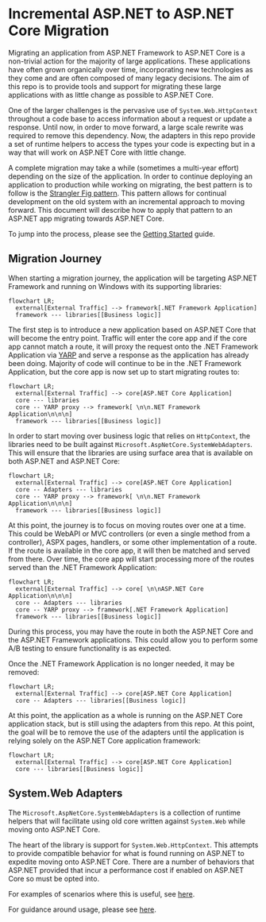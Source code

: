# Incremental ASP.NET to ASP.NET Core Migration

Migrating an application from ASP.NET Framework to ASP.NET Core is a non-trivial action for the majority of large applications. These applications have often grown organically over time, incorporating new technologies as they come and are often composed of many legacy decisions. The aim of this repo is to provide tools and support for migrating these large applications with as little change as possible to ASP.NET Core.

One of the larger challenges is the pervasive use of `System.Web.HttpContext` throughout a code base to access information about a request or update a response. Until now, in order to move forward, a large scale rewrite was required to remove this dependency. Now, the adapters in this repo provide a set of runtime helpers to access the types your code is expecting but in a way that will work on ASP.NET Core with little change.

A complete migration may take a while (sometimes a multi-year effort) depending on the size of the application. In order to continue deploying an application to production while working on migrating, the best pattern is to follow is the [Strangler Fig pattern](https://docs.microsoft.com/en-us/azure/architecture/patterns/strangler-fig). This pattern allows for continual development on the old system with an incremental approach to moving forward. This document will describe how to apply that pattern to an ASP.NET app migrating towards ASP.NET Core.

To jump into the process, please see the [Getting Started](getting_started.md) guide.

## Migration Journey

When starting a migration journey, the application will be targeting ASP.NET Framework and running on Windows with its supporting libraries:

```mermaid
flowchart LR;
  external[External Traffic] --> framework[.NET Framework Application]
  framework --- libraries[[Business logic]]
```

The first step is to introduce a new application based on ASP.NET Core that will become the entry point. Traffic will enter the core app and if the core app cannot match a route, it will proxy the request onto the .NET Framework Application via [YARP](https://microsoft.github.io/reverse-proxy/) and serve a response as the application has already been doing. Majority of code will continue to be in the .NET Framework Application, but the core app is now set up to start migrating routes to:

```mermaid
flowchart LR;
  external[External Traffic] --> core[ASP.NET Core Application]
  core --- libraries
  core -- YARP proxy --> framework[ \n\n.NET Framework Application\n\n\n]
  framework --- libraries[[Business logic]]
```

In order to start moving over business logic that relies on `HttpContext`, the libraries need to be built against `Microsoft.AspNetCore.SystemWebAdapters`. This will ensure that the libraries are using surface area that is available on both ASP.NET and ASP.NET Core:

```mermaid
flowchart LR;
  external[External Traffic] --> core[ASP.NET Core Application]
  core -- Adapters --- libraries
  core -- YARP proxy --> framework[ \n\n.NET Framework Application\n\n\n]
  framework --- libraries[[Business logic]]
```

At this point, the journey is to focus on moving routes over one at a time. This could be WebAPI or MVC controllers (or even a single method from a controller), ASPX pages, handlers, or some other implementation of a route. If the route is available in the core app, it will then be matched and served from there. Over time, the core app will start processing more of the routes served than the .NET Framework Application:

```mermaid
flowchart LR;
  external[External Traffic] --> core[ \n\nASP.NET Core Application\n\n\n]
  core -- Adapters --- libraries
  core -- YARP proxy --> framework[.NET Framework Application]
  framework --- libraries[[Business logic]]
```

During this process, you may have the route in both the ASP.NET Core and the ASP.NET Framework applications. This could allow you to perform some A/B testing to ensure functionality is as expected.

Once the .NET Framework Application is no longer needed, it may be removed:

```mermaid
flowchart LR;
  external[External Traffic] --> core[ASP.NET Core Application]
  core -- Adapters --- libraries[[Business logic]]
```

At this point, the application as a whole is running on the ASP.NET Core application stack, but is still using the adapters from this repo. At this point, the goal will be to remove the use of the adapters until the application is relying solely on the ASP.NET Core application framework:

```mermaid
flowchart LR;
  external[External Traffic] --> core[ASP.NET Core Application]
  core --- libraries[[Business logic]]
```

## System.Web Adapters

The `Microsoft.AspNetCore.SystemWebAdapters` is a collection of runtime helpers that will facilitate using old core written against `System.Web` while moving onto ASP.NET Core.

The heart of the library is support for `System.Web.HttpContext`. This attempts to provide compatible behavior for what is found running on ASP.NET to expedite moving onto ASP.NET Core. There are a number of behaviors that ASP.NET provided that incur a performance cost if enabled on ASP.NET Core so must be opted into.

For examples of scenarios where this is useful, see [here](adapters.md).

For guidance around usage, please see [here](usage_guidance.md).

